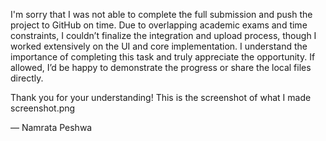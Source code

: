 I'm sorry that I was not able to complete the full submission and push the project to GitHub on time. Due to overlapping academic exams and time constraints, I couldn’t finalize the integration and upload process, though I worked extensively on the UI and core implementation. I understand the importance of completing this task and truly appreciate the opportunity. If allowed, I’d be happy to demonstrate the progress or share the local files directly.

Thank you for your understanding!
This is the screenshot of what I made screenshot.png

— Namrata Peshwa
